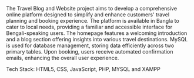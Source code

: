 The Travel Blog and Website project aims to develop a comprehensive online platform designed to simplify and enhance customers' travel planning and booking experience. The platform is available in Bangla to cater to local needs, providing a familiar and accessible interface for Bengali-speaking users. The homepage features a welcoming introduction and a blog section offering insights into various travel destinations. MySQL is used for database management, storing data efficiently across two primary tables. Upon booking, users receive automated confirmation emails, enhancing the overall user experience. 

Tech Stack: HTML5, CSS, JavaScript, PHP, MYSQL and XAMPP

